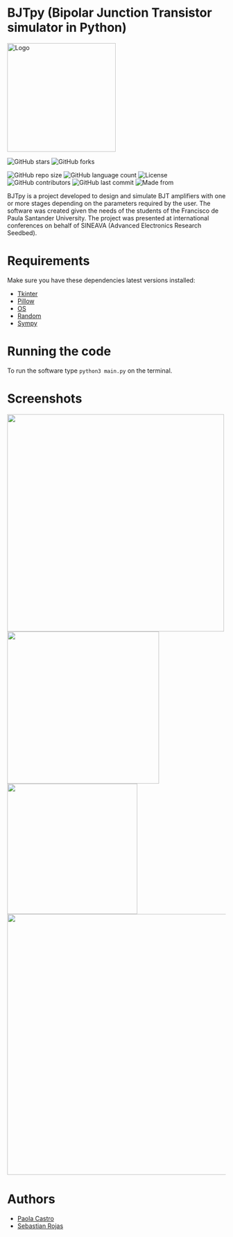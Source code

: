# BJTpy (Bipolar Junction Transistor simulator in Python)

<img src="https://user-images.githubusercontent.com/62435399/130875900-27ee650b-4e2c-430a-ad65-5704428acd46.png" alt="Logo" width="250" height="250">

![GitHub stars](https://img.shields.io/github/stars/SRojas28/BJTpy?style=social)
![GitHub forks](https://img.shields.io/github/forks/SRojas28/BJTpy?label=Fork&style=social)

![GitHub repo size](https://img.shields.io/github/repo-size/SRojas28/BJTpy?label=Repo%20Size)
![GitHub language count](https://img.shields.io/github/languages/count/SRojas28/BJTpy?label=Languages)
![License](https://img.shields.io/github/license/SRojas28/BJTpy)
![GitHub contributors](https://img.shields.io/github/contributors/SRojas28/BJTpy)
![GitHub last commit](https://img.shields.io/github/last-commit/SRojas28/BJTpy)
![Made from](https://img.shields.io/badge/From-Colombia-Yellow)


BJTpy is a project developed to design and simulate BJT amplifiers with one or more stages depending on the parameters required by the user. The software was created given the needs of the students of the Francisco de Paula Santander University. The project was presented at international conferences on behalf of SINEAVA (Advanced Electronics Research Seedbed).

# Requirements
Make sure you have these dependencies latest versions installed:

- [Tkinter](https://docs.python.org/3/library/tk.html)
- [Pillow](https://pillow.readthedocs.io/en/stable/)
- [OS](https://docs.python.org/3/library/os.html)
- [Random](https://docs.python.org/3/library/random.html)
- [Sympy](https://docs.sympy.org/latest/index.html)

# Running the code
To run the software type ``` python3 main.py ``` on the terminal.

# Screenshots

<img src="https://user-images.githubusercontent.com/62435332/219271604-3d2a9433-6ae3-456a-a76e-7c438470c031.PNG" width="500">
<img src="https://user-images.githubusercontent.com/62435332/219271617-7dcfc746-fc95-4506-b7a8-f674efb4f5c6.PNG" width="350">
<img src="https://user-images.githubusercontent.com/62435332/219271616-8dbecbbe-6941-47d9-ad4d-c28cb36f13fa.PNG" width="300">
<img src="https://user-images.githubusercontent.com/62435332/219271619-9991267a-97a9-40db-81fd-ab412cc47fc3.PNG" width="600">

# Authors
- [Paola Castro](https://github.com/C-Paola)
- [Sebastian Rojas](https://github.com/SRojas28)




